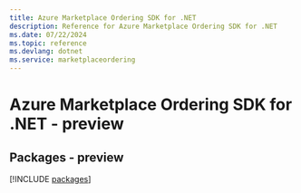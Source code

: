 ```yaml
---
title: Azure Marketplace Ordering SDK for .NET
description: Reference for Azure Marketplace Ordering SDK for .NET
ms.date: 07/22/2024
ms.topic: reference
ms.devlang: dotnet
ms.service: marketplaceordering
---
```

# Azure Marketplace Ordering SDK for .NET - preview
## Packages - preview
[!INCLUDE [packages](marketplace-ordering-index.md)]